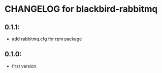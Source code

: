 # CHANGELOG for blackbird-rabbitmq

## 0.1.1:

* add rabbitmq.cfg for rpm package

## 0.1.0:

* first version
